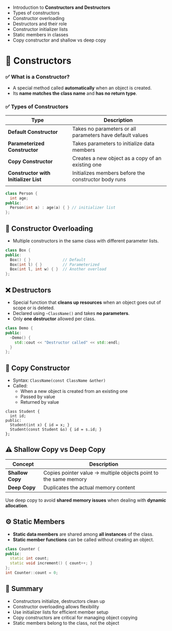 
*   Introduction to **Constructors and Destructors**
*   Types of constructors
*   Constructor overloading
*   Destructors and their role
*   Constructor initializer lists
*   Static members in classes
*   Copy constructor and shallow vs deep copy

# 🧱 **Constructors**

### ✅ What is a Constructor?

*   A special method called **automatically** when an object is created.
*   Its **name matches the class name** and **has no return type**.

### ✅ Types of Constructors

| Type                                  | Description                                               |
| ------------------------------------- | --------------------------------------------------------- |
| **Default Constructor**               | Takes no parameters or all parameters have default values |
| **Parameterized Constructor**         | Takes parameters to initialize data members               |
| **Copy Constructor**                  | Creates a new object as a copy of an existing one         |
| **Constructor with Initializer List** | Initializes members before the constructor body runs      |
|                                       |                                                           |

```cpp
class Person {
  int age;
public:
  Person(int a) : age(a) { } // initializer list
};
```

## 🔁 **Constructor Overloading**

*   Multiple constructors in the same class with different parameter lists.

```cpp
class Box {
public:
  Box() { }              // Default
  Box(int l) { }         // Parameterized
  Box(int l, int w) { }  // Another overload
};
```

## ❌ **Destructors**

*   Special function that **cleans up resources** when an object goes out of scope or is deleted.
*   Declared using `~ClassName()` and takes **no parameters**.
*   Only **one destructor** allowed per class.

```cpp
class Demo {
public:
  ~Demo() {
    std::cout << "Destructor called" << std::endl;
  }
};
```

## 📌 **Copy Constructor**

*   Syntax: `ClassName(const ClassName &other)`
*   Called:
    *   When a new object is created from an existing one
    *   Passed by value
    *   Returned by value

```
class Student {
  int id;
public:
  Student(int x) { id = x; }
  Student(const Student &s) { id = s.id; }
};

```

## ⚠️ Shallow Copy vs Deep Copy

| Concept          | Description                                                      |
| ---------------- | ---------------------------------------------------------------- |
| **Shallow Copy** | Copies pointer value → multiple objects point to the same memory |
| **Deep Copy**    | Duplicates the actual memory content                             |

Use deep copy to avoid **shared memory issues** when dealing with **dynamic allocation**.

## ⚙️ **Static Members**

*   **Static data members** are shared among **all instances** of the class.
*   **Static member functions** can be called without creating an object.

```cpp
class Counter {
public:
  static int count;
  static void increment() { count++; }
};
int Counter::count = 0;
```

## 🧠 Summary

*   Constructors initialize, destructors clean up
*   Constructor overloading allows flexibility
*   Use initializer lists for efficient member setup
*   Copy constructors are critical for managing object copying
*   Static members belong to the class, not the object
